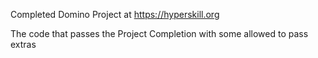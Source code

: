 Completed Domino Project at https://hyperskill.org

The code that passes the Project Completion
with some allowed to pass extras
